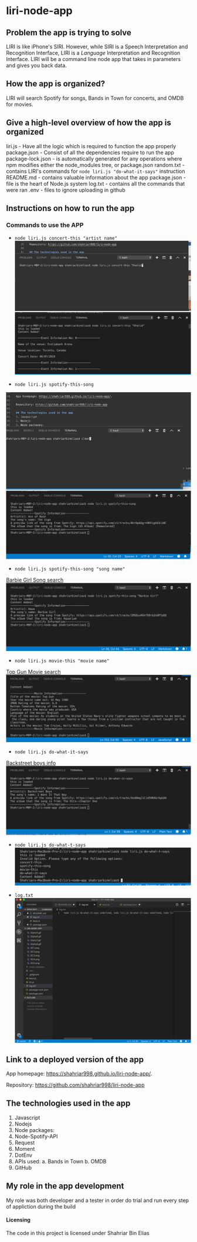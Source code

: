 # liri-node-app

## Problem the app is trying to solve
LIRI is like iPhone's SIRI. However, while SIRI is a Speech Interpretation and Recognition Interface, LIRI is a _Language_ Interpretation and Recognition Interface. LIRI will be a command line node app that takes in parameters and gives you back data.

## How the app is organized?

LIRI will search Spotify for songs, Bands in Town for concerts, and OMDB for movies.

## Give a high-level overview of how the app is organized
liri.js - Have all the logic which is required to function the app properly 
package.json - Consist of all the dependencies require to run the app
package-lock.json - is automatically generated for any operations where npm modifies either the node_modules tree, or package.json
random.txt - contains LIRI's commands for `node liri.js "do-what-it-says"` instruction 
README.md - contains valuable information about the app
package.json - file is the heart of Node.js system 
log.txt - contains all the commands that were ran
.env - files to ignore uploading in github

## Instructions on how to run the app

### Commands to use the APP

   * `node liri.js concert-this "artist name"`
   ![Artist consert info is displayed](./Images/Giphy1.gif)
   ![image](./Images/SC1.png)

   * `node liri.js spotify-this-song`

   ![If there is no song to look for](./Images/Giphy2.gif)
   ![image](./Images/SC2.png)

   * `node liri.js spotify-this-song "song name"`

   [Barbie Girl Song search](./Images/Giphy3.gif)
   ![image](./Images/SC3.png)

   * `node liri.js movie-this "movie name"`

   [Top Gun Movie search](./Images/Giphy4.gif)
   ![image](./Images/SC4.png)


   * `node liri.js do-what-it-says`

   [Backstreet boys info](./Images/Giphy5.gif)
   ![image](./Images/SC5.png)
  
   * `node liri.js do-what-t-says`
    ![image example of a typo error](./Images/SC7.png)

   *  `log.txt`
   ![image](./Images/SC6.png)



## Link to a deployed version of the app

App homepage: https://shahriar998.github.io/liri-node-app/.

Repository: https://github.com/shahriar998/liri-node-app

## The technologies used in the app
1. Javascript
2. Nodejs
3. Node packages:
4. Node-Spotify-API
5. Request
6. Moment
7. DotEnv
8. APIs used:
    a. Bands in Town
    b. OMDB
9. GitHub

## My role in the app development

My role was both developer and a tester in order do trial and run every step of appliction during the build 

#### Licensing

The code in this project is licensed under Shahriar Bin Elias 






